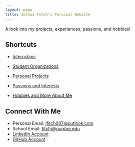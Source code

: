 ```yaml
---
layout: page
title: Joshua Fitch's Personal Website
---
```


A look into my projects, experiences, passions, and hobbies!

## Shortcuts

* [Internships](Experience)

* [Student Organizations]()

* [Personal Projects]()

* [Passions and Interests]()

* [Hobbies and More About Me]()

## Connect With Me

* Personal Email: jfitch007@outlook.com
* School Email: fitchj@purdue.edu
* [LinkedIn Account](https://www.linkedin.com/in/joshdfitch/)
* [GitHub Account](https://github.com/Josh-Fitch)
